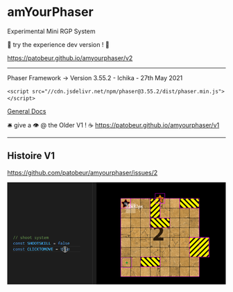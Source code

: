 # amYourPhaser

Experimental Mini RGP System

🐰 try the experience dev version ! 🌱

https://patobeur.github.io/amyourphaser/v2

- - -
Phaser Framework -> Version 3.55.2 - Ichika - 27th May 2021

```
<script src="//cdn.jsdelivr.net/npm/phaser@3.55.2/dist/phaser.min.js"></script>
```
[General Docs](https://phaser.io/docs)

🛎️ give a 👁️ @ the Older V1 ! ☕
https://patobeur.github.io/amyourphaser/v1

--------------------------------------------------------------------
## Histoire V1 

https://github.com/patobeur/amyourphaser/issues/2

![image](animatedgif/activeornot.gif)
